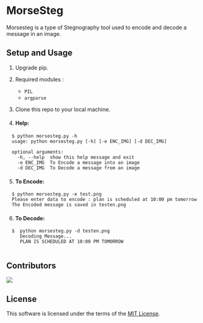# MorseSteg
Morsesteg is a type of Stegnography tool used to encode and decode a message in an image.
## Setup and Usage
1. Upgrade pip.
2. Required modules :

    * ```PIL```
    * ```argparse```
3. Clone this repo to your local machine.
4. #### Help:

```console
  $ python morsesteg.py -h
  usage: python morsesteg.py [-h] [-e ENC_IMG] [-d DEC_IMG]

  optional arguments:
    -h, --help  show this help message and exit
    -e ENC_IMG  To Encode a message into an image
    -d DEC_IMG  To Decode a message from an image
```

5. #### To Encode:
```console
  $ python morsesteg.py -e test.png        
  Please enter data to encode : plan is scheduled at 10:00 pm tomorrow
  The Encoded message is saved in testen.png
```
6. #### To Decode:
```console
  $  python morsesteg.py -d testen.png
     Decoding Message...
     PLAN IS SCHEDULED AT 10:00 PM TOMORROW


```
## Contributors
<a href="https://github.com/Sarath-24/MorseSteg/graphs/contributors">
  <img src="https://contrib.rocks/image?repo=Sarath-24/MorseSteg" />
</a>

## License

This software is licensed under the terms of the [MIT License](./LICENSE).